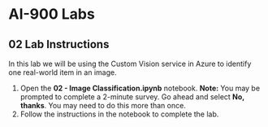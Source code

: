 # AI-900 Labs
## 02 Lab Instructions
In this lab we will be using the Custom Vision service in Azure to identify one real-world item in an image.

1.  Open the **02 - Image Classification.ipynb** notebook.
    **Note:** You may be prompted to complete a 2-minute survey. Go ahead and select **No, thanks**. You may need to do this more than once.
2.  Follow the instructions in the notebook to complete the lab.
